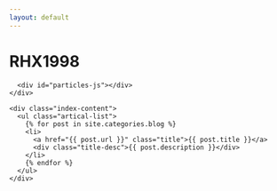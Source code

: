 ```yaml
---
layout: default
---
```


<body>
  <div class="index-wrapper">
    <div class="aside">
      <div class="info-card">
        <h1>RHX1998</h1>
      </div>

      <div id="particles-js"></div>
    </div>

    <div class="index-content">
      <ul class="artical-list">
        {% for post in site.categories.blog %}
        <li>
          <a href="{{ post.url }}" class="title">{{ post.title }}</a>
          <div class="title-desc">{{ post.description }}</div>
        </li>
        {% endfor %}
      </ul>
    </div>
  </div>
</body>
